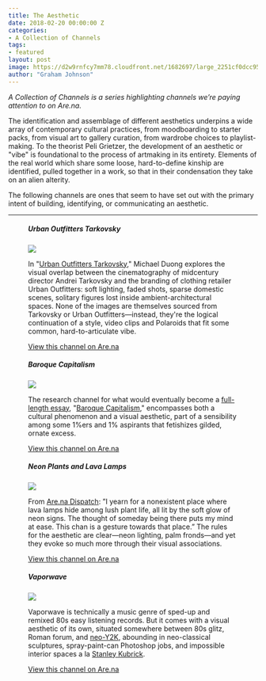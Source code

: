 ```yaml
---
title: The Aesthetic
date: 2018-02-20 00:00:00 Z
categories:
- A Collection of Channels
tags:
- featured
layout: post
image: https://d2w9rnfcy7mm78.cloudfront.net/1682697/large_2251cf0dcc95384d54e2cf4ecd47e3c5
author: "Graham Johnson"
---
```



_A Collection of Channels is a series highlighting channels we’re paying attention to on Are.na._


The identification and assemblage of different aesthetics underpins a wide array of contemporary cultural practices, from moodboarding to starter packs, from visual art to gallery curation, from wardrobe choices to playlist-making. To the theorist Peli Grietzer, the development of an aesthetic or "vibe" is foundational to the process of artmaking in its entirety. Elements of the real world which share some loose, hard-to-define kinship are identified, pulled together in a work, so that in their condensation they take on an alien alterity.


The following channels are ones that seem to have set out with the primary intent of building, identifying, or communicating an aesthetic. 


---


<figure>
  <h5>Urban Outfitters Tarkovsky</h5>
  <img src="https://d2w9rnfcy7mm78.cloudfront.net/719447/large_27db19bd60117329f7d2a71e62b608fc.jpg">
  <figcaption>
    <p>In "<a href="https://www.are.na/michael-duong/urban-outfitters-tarkovsky">Urban Outfitters Tarkovsky</a>," Michael Duong explores the visual overlap between the cinematography of midcentury director Andrei Tarkovsky and the branding of clothing retailer Urban Outfitters: soft lighting, faded shots, sparse domestic scenes, solitary figures lost inside ambient-architectural spaces. None of the images are themselves sourced from Tarkovsky or Urban Outfitters—instead, they're the logical continuation of a style, video clips and Polaroids that fit some common, hard-to-articulate vibe.</p>
    <a href="https://www.are.na/michael-duong/urban-outfitters-tarkovsky">View this channel on Are.na</a>
  </figcaption>
</figure>


<figure>
  <h5>Baroque Capitalism</h5>
  <img src="https://d2w9rnfcy7mm78.cloudfront.net/927820/original_9722b5c0d8d1d834942c702df251f02f.jpg">
  <figcaption>
    <p>The research channel for what would eventually become a <a href="http://subpixel.space/entries/haute-baroque-capitalism/">full-length essay</a>, "<a href="https://www.are.na/toby-shorin/baroque-capitalism">Baroque Capitalism</a>," encompasses both a cultural phenomenon and a visual aesthetic, part of a sensibility among some 1%ers and 1% aspirants that fetishizes gilded, ornate excess.</p>
    <a href="https://www.are.na/toby-shorin/baroque-capitalism">View this channel on Are.na</a>
  </figcaption>
</figure>


<figure>
  <h5>Neon Plants and Lava Lamps</h5>
  <img src="https://d2w9rnfcy7mm78.cloudfront.net/1682697/large_2251cf0dcc95384d54e2cf4ecd47e3c5">
  <figcaption>
    <p>From <a href="https://twitter.com/arena_dispatch">Are.na Dispatch</a>: ”I yearn for a nonexistent place where lava lamps hide among lush plant life, all lit by the soft glow of neon signs. The thought of someday being there puts my mind at ease. This chan is a gesture towards that place.” The rules for the aesthetic are clear—neon lighting, palm fronds—and yet they evoke so much more through their visual associations.</p>
    <a href="https://www.are.na/steve-k/neon-plants-and-lava-lamps">View this channel on Are.na</a>
  </figcaption>
</figure>


<figure>
  <h5>Vaporwave</h5>
  <img src="https://d2w9rnfcy7mm78.cloudfront.net/492839/large_3ba38a05470916eee2e3760806cac5e9.jpg">
  <figcaption>
    <p>Vaporwave is technically a music genre of sped-up and remixed 80s easy listening records. But it comes with a visual aesthetic of its own, situated somewhere between 80s glitz, Roman forum, and <a href="https://www.are.na/chris-beiser/neo-y2k">neo-Y2K</a>, abounding in neo-classical sculptures, spray-paint-can Photoshop jobs, and impossible interior spaces a la <a href="http://www.collativelearning.com/PICS%20FOR%20WEBSITE/stills/2001SpaceOdyssey133.jpg">Stanley Kubrick</a>.</p>
    <a href="https://www.are.na/james-hicks/vaporwave">View this channel on Are.na</a>
  </figcaption>
</figure>

